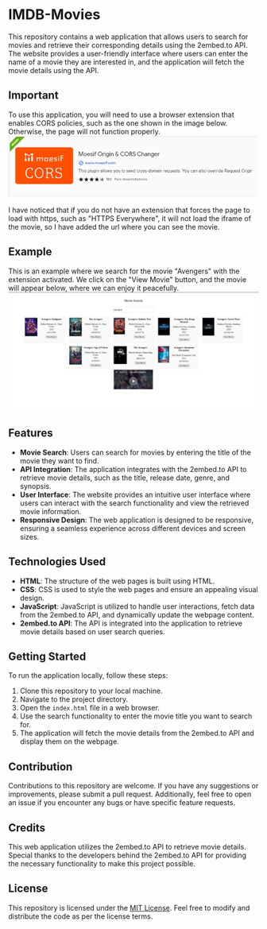 # IMDB-Movies

This repository contains a web application that allows users to search for movies and retrieve their corresponding details using the 2embed.to API. The website provides a user-friendly interface where users can enter the name of a movie they are interested in, and the application will fetch the movie details using the API.

## Important
To use this application, you will need to use a browser extension that enables CORS policies, such as the one shown in the image below. Otherwise, the page will not function properly.
![Extension CORS](img/corsExtension.png)

I have noticed that if you do not have an extension that forces the page to load with https, such as "HTTPS Everywhere", it will not load the iframe of the movie, so I have added the url where you can see the movie.

## Example
This is an example where we search for the movie "Avengers" with the extension activated. We click on the "View Movie" button, and the movie will appear below, where we can enjoy it peacefully.
![Example](img/example.PNG)

## Features
- **Movie Search**: Users can search for movies by entering the title of the movie they want to find.
- **API Integration**: The application integrates with the 2embed.to API to retrieve movie details, such as the title, release date, genre, and synopsis.
- **User Interface**: The website provides an intuitive user interface where users can interact with the search functionality and view the retrieved movie information.
- **Responsive Design**: The web application is designed to be responsive, ensuring a seamless experience across different devices and screen sizes.

## Technologies Used
- **HTML**: The structure of the web pages is built using HTML.
- **CSS**: CSS is used to style the web pages and ensure an appealing visual design.
- **JavaScript**: JavaScript is utilized to handle user interactions, fetch data from the 2embed.to API, and dynamically update the webpage content.
- **2embed.to API**: The API is integrated into the application to retrieve movie details based on user search queries.

## Getting Started
To run the application locally, follow these steps:

1. Clone this repository to your local machine.
2. Navigate to the project directory.
3. Open the `index.html` file in a web browser.
4. Use the search functionality to enter the movie title you want to search for.
5. The application will fetch the movie details from the 2embed.to API and display them on the webpage.

## Contribution
Contributions to this repository are welcome. If you have any suggestions or improvements, please submit a pull request. Additionally, feel free to open an issue if you encounter any bugs or have specific feature requests.

## Credits
This web application utilizes the 2embed.to API to retrieve movie details. Special thanks to the developers behind the 2embed.to API for providing the necessary functionality to make this project possible.

## License
This repository is licensed under the [MIT License](LICENSE). Feel free to modify and distribute the code as per the license terms.
